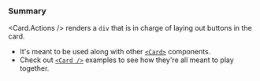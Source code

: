 ### Summary

<Card.Actions /> renders a `div` that is in charge of laying out buttons in the card.

- It's meant to be used along with other [`<Card>`](/#/Components/Organisms/Card/Card) components.
- Check out [`<Card />`](/#/Components/Organisms/Card) examples to see how they're all meant to play together.
